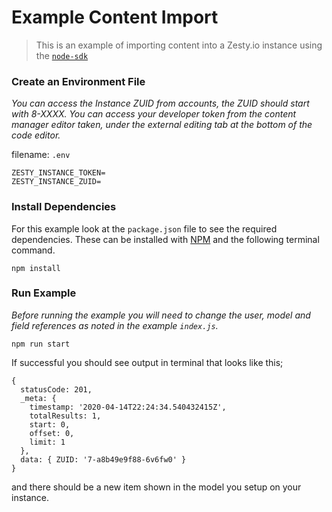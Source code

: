 # Example Content Import

> This is an example of importing content into a Zesty.io instance using the [`node-sdk`](https://github.com/zesty-io/node-sdk)


### Create an Environment File
*You can access the Instance ZUID from accounts, the ZUID should start with 8-XXXX. You can access your developer token from the content manager editor taken, under the external editing tab at the bottom of the code editor.*

filename: `.env`
```
ZESTY_INSTANCE_TOKEN=
ZESTY_INSTANCE_ZUID=
```

### Install Dependencies

For this example look at the `package.json` file to see the required dependencies. These can be installed with [NPM](https://www.npmjs.com/get-npm) and the following terminal command.

```
npm install
```

### Run Example

*Before running the example you will need to change the user, model and field references as noted in the example `index.js`.*
```
npm run start
```

If successful you should see output in terminal that looks like this;
```
{
  statusCode: 201,
  _meta: {
    timestamp: '2020-04-14T22:24:34.540432415Z',
    totalResults: 1,
    start: 0,
    offset: 0,
    limit: 1
  },
  data: { ZUID: '7-a8b49e9f88-6v6fw0' }
}
```

and there should be a new item shown in the model you setup on your instance.